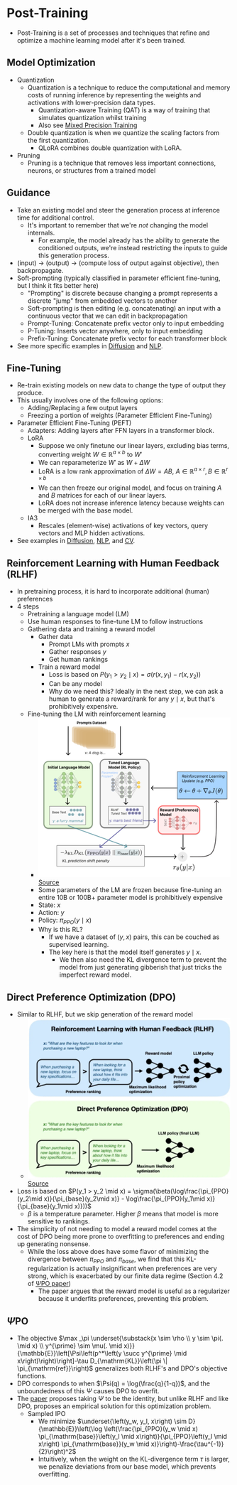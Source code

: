 # Post-Training

- Post-Training  is a set of processes and techniques that refine and optimize a machine learning model after it's been trained.

## Model Optimization

- Quantization
  - Quantization is a technique to reduce the computational and memory costs of running inference by representing the weights and activations with lower-precision data types.
    - Quantization-aware Training (QAT) is a way of training that simulates quantization whilst training
    - Also see [Mixed Precision Training](../23_compuational_performance/notes.md)
  - Double quantization is when we quantize the scaling factors from the first quantization.
    - QLoRA combines double quantization with LoRA.
- Pruning
  - Pruning is a technique that removes less important connections, neurons, or structures from a trained model 

## Guidance

- Take an existing model and steer the generation process at inference time for additional control.
  - It's important to remember that we're _not_ changing the model internals. 
    - For example, the model already has the ability to generate the conditioned outputs, we're instead restricting the inputs to guide this generation process. 
- (input) -> (output) -> (compute loss of output against objective), then backpropagate.
- Soft-prompting (typically classified in parameter efficient fine-tuning, but I think it fits better here)
  - "Prompting" is discrete because changing a prompt represents a discrete "jump" from embedded vectors to another
  - Soft-prompting is then editing (e.g. concatenating) an input with a continuous vector that we can edit in backpropagation
  - Prompt-Tuning: Concatenate prefix vector only to input embedding
  - P-Tuning: Inserts vector anywhere, only to input embedding
  - Prefix-Tuning: Concatenate prefix vector for each transformer block
- See more specific examples in [Diffusion](../10_diffusion/notes.md) and [NLP](../17_nlp/post_training.md). 

## Fine-Tuning

- Re-train existing models on new data to change the type of output they produce.
- This usually involves one of the following options:
  - Adding/Replacing a few output layers
  - Freezing a portion of weights (Parameter Efficient Fine-Tuning)
- Parameter Efficient Fine-Tuning (PEFT)
  - Adapters: Adding layers after FFN layers in a transformer block.
  - LoRA
    - Suppose we only finetune our linear layers, excluding bias terms, converting weight $W \in \mathbb{R}^{a \times b}$ to $W'$
    - We can reparameterize $W'$ as $W + \Delta W$
    - LoRA is a low rank approximation of $\Delta W = AB$, $A \in \mathbb{R}^{a \times r}, B \in \mathbb{R}^{r \times b}$
    - We can then freeze our original model, and focus on training $A$ and $B$ matrices for each of our linear layers.
    - LoRA does not increase inference latency because weights can be merged with the base model. 
  - IA3
    - Rescales (element-wise) activations of key vectors, query vectors and MLP hidden activations.
- See examples in [Diffusion](../10_diffusion/notes.md), [NLP](../17_nlp/post_training.md), and [CV](../16_computer_vision/notes.md).

## Reinforcement Learning with Human Feedback (RLHF)

- In pretraining process, it is hard to incorporate additional (human) preferences
- 4 steps
  - Pretraining a language model (LM)
  - Use human responses to fine-tune LM to follow instructions
  - Gathering data and training a reward model
    - Gather data
      - Prompt LMs with prompts $x$
      - Gather responses $y$
      - Get human rankings
    - Train a reward model
      - Loss is based on $P(y_1 > y_2 \mid x) = \sigma(r(x,y_1) - r(x, y_2))$
      - Can be any model
      - Why do we need this? Ideally in the next step, we can ask a human to generate a reward/rank for any $y \mid x$, but that's prohibitively expensive.
  - Fine-tuning the LM with reinforcement learning
    - ![rlhf.png](rlhf.png)[Source](https://huggingface.co/blog/rlhf)
    - Some parameters of the LM are frozen because fine-tuning an entire 10B or 100B+ parameter model is prohibitively expensive
    - State: $x$
    - Action: $y$
    - Policy: $\pi_{PPO}(y \mid x)$
    - Why is this RL? 
      - If we have a dataset of $(y,x)$ pairs, this can be couched as supervised learning.
      - The key here is that the model itself generates $y \mid x$. 
        - We then also need the KL divergence term to prevent the model from just generating gibberish that just tricks the imperfect reward model. 

## Direct Preference Optimization (DPO)

- Similar to RLHF, but we skip generation of the reward model
  - ![dpo.png](dpo.png)[Source](https://github.com/rasbt/LLMs-from-scratch/blob/main/ch07/04_preference-tuning-with-dpo/dpo-from-scratch.ipynb)
- Loss is based on $P(y_1 > y_2 \mid x) = \sigma(\beta(\log\frac{\pi_{PPO}(y_2\mid x)}{\pi_{base}(y_2\mid x)} - \log\frac{\pi_{PPO}(y_1\mid x)}{\pi_{base}(y_1\mid x)}))$
  - $\beta$ is a temperature parameter. Higher $\beta$ means that model is more sensitive to rankings.
- The simplicity of not needing to model a reward model comes at the cost of DPO being more prone to overfitting to preferences and ending up generating nonsense.
  - While the loss above does have some flavor of minimizing the divergence between $\pi_{PPO}$ and $\pi_{base}$, we find that this KL-regularization is actually insignificant when preferences are very strong, which is exacerbated by our finite data regime (Section 4.2 of [$\Psi$PO paper](https://arxiv.org/pdf/2310.12036))
    - The paper argues that the reward model is useful as a regularizer because it underfits preferences, preventing this problem. 

## $\Psi$PO

- The objective $\max _\pi \underset{\substack{x \sim \rho \\ y \sim \pi(. \mid x) \\ y^{\prime} \sim \mu(. \mid x)}}{\mathbb{E}}\left[\Psi\left(p^*\left(y \succ y^{\prime} \mid x\right)\right)\right]-\tau D_{\mathrm{KL}}\left(\pi \| \pi_{\mathrm{ref}}\right)$ generalizes both RLHF's and DPO's objective functions. 
- DPO corresponds to when $\Psi(q) = \log(\frac{q}{1-q})$, and the unboundedness of this $\Psi$ causes DPO to overfit. 
- The [paper](https://arxiv.org/pdf/2310.12036) proposes taking $\Psi$ to be the identity, but unlike RLHF and like DPO, proposes an empirical solution for this optimization problem. 
  - Sampled IPO
    - We minimize $\underset{\left(y_w, y_l, x\right) \sim D}{\mathbb{E}}\left(\log \left(\frac{\pi_{PPO}(y_w \mid x) \pi_{\mathrm{base}}\left(y_l \mid x\right)}{\pi_{PPO}\left(y_l \mid x\right) \pi_{\mathrm{base}}(y_w \mid x)}\right)-\frac{\tau^{-1}}{2}\right)^2$
    - Intuitively, when the weight on the KL-divergence term $\tau$ is larger, we penalize deviations from our base model, which prevents overfitting.
